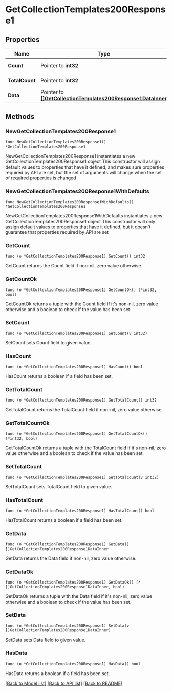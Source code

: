 # GetCollectionTemplates200Response1

## Properties

Name | Type | Description | Notes
------------ | ------------- | ------------- | -------------
**Count** | Pointer to **int32** |  | [optional] [readonly] 
**TotalCount** | Pointer to **int32** |  | [optional] [readonly] 
**Data** | Pointer to [**[]GetCollectionTemplates200Response1DataInner**](GetCollectionTemplates200Response1DataInner.md) |  | [optional] [readonly] 

## Methods

### NewGetCollectionTemplates200Response1

`func NewGetCollectionTemplates200Response1() *GetCollectionTemplates200Response1`

NewGetCollectionTemplates200Response1 instantiates a new GetCollectionTemplates200Response1 object
This constructor will assign default values to properties that have it defined,
and makes sure properties required by API are set, but the set of arguments
will change when the set of required properties is changed

### NewGetCollectionTemplates200Response1WithDefaults

`func NewGetCollectionTemplates200Response1WithDefaults() *GetCollectionTemplates200Response1`

NewGetCollectionTemplates200Response1WithDefaults instantiates a new GetCollectionTemplates200Response1 object
This constructor will only assign default values to properties that have it defined,
but it doesn't guarantee that properties required by API are set

### GetCount

`func (o *GetCollectionTemplates200Response1) GetCount() int32`

GetCount returns the Count field if non-nil, zero value otherwise.

### GetCountOk

`func (o *GetCollectionTemplates200Response1) GetCountOk() (*int32, bool)`

GetCountOk returns a tuple with the Count field if it's non-nil, zero value otherwise
and a boolean to check if the value has been set.

### SetCount

`func (o *GetCollectionTemplates200Response1) SetCount(v int32)`

SetCount sets Count field to given value.

### HasCount

`func (o *GetCollectionTemplates200Response1) HasCount() bool`

HasCount returns a boolean if a field has been set.

### GetTotalCount

`func (o *GetCollectionTemplates200Response1) GetTotalCount() int32`

GetTotalCount returns the TotalCount field if non-nil, zero value otherwise.

### GetTotalCountOk

`func (o *GetCollectionTemplates200Response1) GetTotalCountOk() (*int32, bool)`

GetTotalCountOk returns a tuple with the TotalCount field if it's non-nil, zero value otherwise
and a boolean to check if the value has been set.

### SetTotalCount

`func (o *GetCollectionTemplates200Response1) SetTotalCount(v int32)`

SetTotalCount sets TotalCount field to given value.

### HasTotalCount

`func (o *GetCollectionTemplates200Response1) HasTotalCount() bool`

HasTotalCount returns a boolean if a field has been set.

### GetData

`func (o *GetCollectionTemplates200Response1) GetData() []GetCollectionTemplates200Response1DataInner`

GetData returns the Data field if non-nil, zero value otherwise.

### GetDataOk

`func (o *GetCollectionTemplates200Response1) GetDataOk() (*[]GetCollectionTemplates200Response1DataInner, bool)`

GetDataOk returns a tuple with the Data field if it's non-nil, zero value otherwise
and a boolean to check if the value has been set.

### SetData

`func (o *GetCollectionTemplates200Response1) SetData(v []GetCollectionTemplates200Response1DataInner)`

SetData sets Data field to given value.

### HasData

`func (o *GetCollectionTemplates200Response1) HasData() bool`

HasData returns a boolean if a field has been set.


[[Back to Model list]](../README.md#documentation-for-models) [[Back to API list]](../README.md#documentation-for-api-endpoints) [[Back to README]](../README.md)


